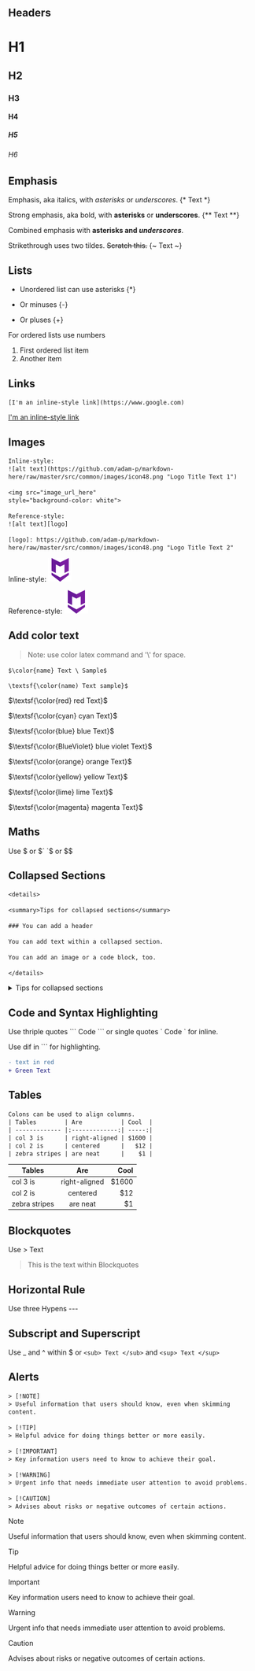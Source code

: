 ## Headers

# H1

## H2

### H3

#### H4

##### H5

###### H6

## Emphasis

Emphasis, aka italics, with *asterisks* or _underscores_. {\* Text \*}

Strong emphasis, aka bold, with **asterisks** or __underscores__. {\*\* Text \*\*}

Combined emphasis with **asterisks and _underscores_**.

Strikethrough uses two tildes. ~~Scratch this.~~ {\~ Text \~}

## Lists

* Unordered list can use asterisks {\*}

- Or minuses {\-}

+ Or pluses {\+}

For ordered lists use numbers

1. First ordered list item
2. Another item

## Links

```
[I'm an inline-style link](https://www.google.com)
```

[I'm an inline-style link](https://www.google.com)

## Images

```
Inline-style: 
![alt text](https://github.com/adam-p/markdown-here/raw/master/src/common/images/icon48.png "Logo Title Text 1")

<img src="image_url_here" 
style="background-color: white">

Reference-style: 
![alt text][logo]

[logo]: https://github.com/adam-p/markdown-here/raw/master/src/common/images/icon48.png "Logo Title Text 2"
```

Inline-style: 
![alt text](https://github.com/adam-p/markdown-here/raw/master/src/common/images/icon48.png "Logo Title Text 1")

Reference-style: 
![alt text][logo]

[logo]: https://github.com/adam-p/markdown-here/raw/master/src/common/images/icon48.png "Logo Title Text 2"

## Add color text

> Note: use color latex command and '\\' for space.

```$\color{name} Text \ Sample$```

```\textsf{\color(name) Text sample}$```

$\textsf{\color{red} red Text}$

$\textsf{\color{cyan} cyan Text}$

$\textsf{\color{blue} blue Text}$

$\textsf{\color{BlueViolet} blue violet Text}$

$\textsf{\color{orange} orange Text}$

$\textsf{\color{yellow} yellow Text}$

$\textsf{\color{lime} lime Text}$

$\textsf{\color{magenta} magenta Text}$

## Maths

Use \$ or \$\`  \`\$ or \$\$

## Collapsed Sections

```
<details>

<summary>Tips for collapsed sections</summary>

### You can add a header

You can add text within a collapsed section. 

You can add an image or a code block, too.

</details>
```

<details>

<summary>Tips for collapsed sections</summary>

### You can add a header

You can add text within a collapsed section. 

You can add an image or a code block, too.

</details>

## Code and Syntax Highlighting

Use thriple quotes \`\`\` Code \`\`\` or single quotes \` Code \` for inline.

Use dif in \`\`\` for highlighting.

```diff
- text in red
+ Green Text
```

## Tables

```
Colons can be used to align columns.
| Tables        | Are           | Cool  |
| ------------- |:-------------:| -----:|
| col 3 is      | right-aligned | $1600 |
| col 2 is      | centered      |   $12 |
| zebra stripes | are neat      |    $1 |
```

| Tables        | Are           | Cool  |
| ------------- |:-------------:| -----:|
| col 3 is      | right-aligned | $1600 |
| col 2 is      | centered      | $12   |
| zebra stripes | are neat      | $1    |

## Blockquotes

Use \> Text

> This is the text within Blockquotes

## Horizontal Rule

Use three Hypens \-\-\-

## Subscript and Superscript

Use \_ and \^ within \$ or ```<sub> Text </sub>``` and ```<sup> Text </sup>```

## Alerts

```
> [!NOTE]
> Useful information that users should know, even when skimming content.

> [!TIP]
> Helpful advice for doing things better or more easily.

> [!IMPORTANT]
> Key information users need to know to achieve their goal.

> [!WARNING]
> Urgent info that needs immediate user attention to avoid problems.

> [!CAUTION]
> Advises about risks or negative outcomes of certain actions.
```

> [!NOTE]
> Useful information that users should know, even when skimming content.

> [!TIP]
> Helpful advice for doing things better or more easily.

> [!IMPORTANT]
> Key information users need to know to achieve their goal.

> [!WARNING]
> Urgent info that needs immediate user attention to avoid problems.

> [!CAUTION]
> Advises about risks or negative outcomes of certain actions.
